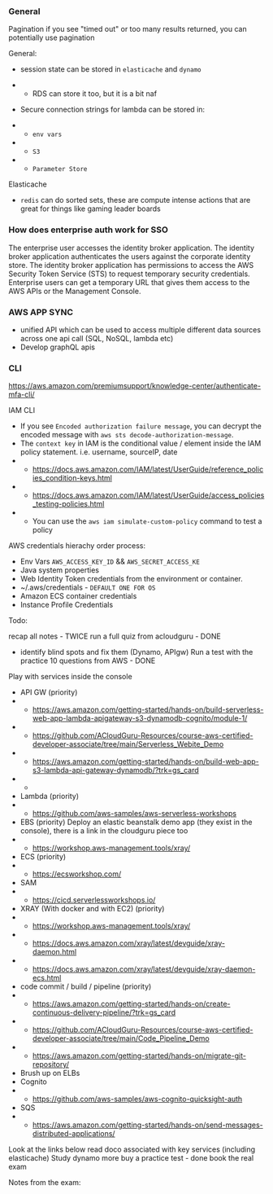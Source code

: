 ### General ###
Pagination
if you see "timed out" or too many results returned, you can potentially use pagination

General:
- session state can be stored in ```elasticache``` and ```dynamo```
- - RDS can store it too, but it is a bit naf

- Secure connection strings for lambda can be stored in:
- - ```env vars```
- - ```S3```
- - ```Parameter Store```


Elasticache
- ```redis``` can do sorted sets, these are compute intense actions that are great for things like gaming leader boards

### How does enterprise auth work for SSO ###
The enterprise user accesses the identity broker application. The identity broker application authenticates the users against the corporate identity store. The identity broker application has permissions to access the AWS Security Token Service (STS) to request temporary security credentials. Enterprise users can get a temporary URL that gives them access to the AWS APIs or the Management Console.

### AWS APP SYNC ###
- unified API which can be used to access multiple different data sources across one api call (SQL, NoSQL, lambda etc)
- Develop graphQL apis

### CLI ###
https://aws.amazon.com/premiumsupport/knowledge-center/authenticate-mfa-cli/

IAM CLI
- If you see ```Encoded authorization failure message```, you can decrypt the encoded message with ```aws sts decode-authorization-message```.
- The ```context key``` in IAM is the conditional value / element inside the IAM policy statement. i.e. username, sourceIP, date
- - https://docs.aws.amazon.com/IAM/latest/UserGuide/reference_policies_condition-keys.html
- - https://docs.aws.amazon.com/IAM/latest/UserGuide/access_policies_testing-policies.html
- - You can use the ```aws iam simulate-custom-policy``` command to test a policy 

AWS credentials hierachy order process:
- Env Vars ```AWS_ACCESS_KEY_ID``` && ```AWS_SECRET_ACCESS_KE```
- Java system properties
- Web Identity Token credentials from the environment or container.
- ~/.aws/credentials - ```DEFAULT ONE FOR OS```
- Amazon ECS container credentials
- Instance Profile Credentials

Todo:

recap all notes - TWICE
run a full quiz from acloudguru - DONE
- identify blind spots and fix them (Dynamo, APIgw)
Run a test with the practice 10 questions from AWS - DONE

Play with services inside the console
- API GW (priority) 
- - https://aws.amazon.com/getting-started/hands-on/build-serverless-web-app-lambda-apigateway-s3-dynamodb-cognito/module-1/
- - https://github.com/ACloudGuru-Resources/course-aws-certified-developer-associate/tree/main/Serverless_Webite_Demo
- - https://aws.amazon.com/getting-started/hands-on/build-web-app-s3-lambda-api-gateway-dynamodb/?trk=gs_card
- -     
- Lambda (priority) 
- - https://github.com/aws-samples/aws-serverless-workshops
- EBS (priority) Deploy an elastic beanstalk demo app (they exist in the console), there is a link in the cloudguru piece too
- - https://workshop.aws-management.tools/xray/
- ECS (priority) 
- - https://ecsworkshop.com/
- SAM
- - https://cicd.serverlessworkshops.io/
- XRAY (With docker and with EC2) (priority) 
- - https://workshop.aws-management.tools/xray/
- - https://docs.aws.amazon.com/xray/latest/devguide/xray-daemon.html
- - https://docs.aws.amazon.com/xray/latest/devguide/xray-daemon-ecs.html
- code commit / build / pipeline (priority)
- - https://aws.amazon.com/getting-started/hands-on/create-continuous-delivery-pipeline/?trk=gs_card
- - https://github.com/ACloudGuru-Resources/course-aws-certified-developer-associate/tree/main/Code_Pipeline_Demo
- - https://aws.amazon.com/getting-started/hands-on/migrate-git-repository/
- Brush up on ELBs
- Cognito
- - https://github.com/aws-samples/aws-cognito-quicksight-auth
- SQS
- - https://aws.amazon.com/getting-started/hands-on/send-messages-distributed-applications/

Look at the links below
read doco associated with key services (including elasticache)
Study dynamo more
buy a practice test - done
book the real exam





Notes from the exam:









